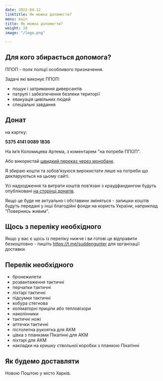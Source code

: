 ```yaml
---
date: 2022-04-12
linktitle: Як можна допомогти?
menu: main
title: Як можна допомогти?
weight: 10
image: "/logo.png"

---
```


## Для кого збирається допомога?

ППОП - полк поліції особливого призначення.

Задачі які виконує ППОП:

* пошук і затримання диверсантів
* патрулі і забезпечення безпеки території
* евакуація цивільних людей
* спеціальні завдання

## Донат

на картку:

**5375 4141 0089 1836**

На імʼя Коломицева Артема, з коментарем "на потреби ППОП".

Або використай [швидкий переказ через монобанк](https://send.monobank.ua/6uGj6mqLMv).

Я збираю кошти та зобовʼязуюся вирокистати лише на потреби що декларуються на цьому сайті.

Усі надходження та витрати коштів повʼязані з краудфандингом будуть опубліковані [на сторінці донатів](/donations).

Якщо це буде не актуально і обставини зміняться - залишки коштів будуть передані у інші благодійні фонди на користь України, наприклад "Повернись живим".

## Щось з переліку необхідного

Якщо у вас є щось із переліку нижче і ви готові це відправити безкоштовно - пишіть https://t.me/suddengunter для організації доставки.

## Перелік необхідного

* бронежилети
* розвантаження тактичні
* перчатки тактичні
* ліхтарі тактичні
* підсумки тактичні
* кобура стегнова
* коліматорні приціли або тепловізори
* наколінники
* тактичні ножі
* аптечки тактичні
* пістолетна рукоятка для АКМ
* цівка з планками Пікатінні для АКМ
* ліхтарі для АКМ
* накладки на кришку ствольної коробки з планкою Пікатінні

## Як будемо доставляти

Новою Поштою у місто Харків.

<!--more-->